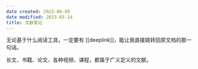 ```yaml
---
date created: 2022-06-09
date modified: 2023-03-14
title: 文献笔记
---
```


无论基于什么阅读工具，一定要有 [[deeplink]]，能让我直接跳转回原文档的那一句话。

长文、书籍、论文、各种视频、课程，都属于广义定义的文献。
